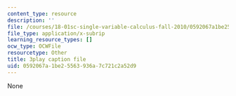 ```yaml
---
content_type: resource
description: ''
file: /courses/18-01sc-single-variable-calculus-fall-2010/0592067a1be25563936a7c721c2a52d9_ryLdyDrBfvI.vtt
file_type: application/x-subrip
learning_resource_types: []
ocw_type: OCWFile
resourcetype: Other
title: 3play caption file
uid: 0592067a-1be2-5563-936a-7c721c2a52d9
---
```

None

